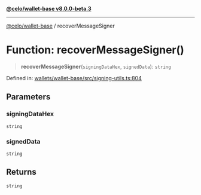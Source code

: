 [**@celo/wallet-base v8.0.0-beta.3**](../README.md)

***

[@celo/wallet-base](../README.md) / recoverMessageSigner

# Function: recoverMessageSigner()

> **recoverMessageSigner**(`signingDataHex`, `signedData`): `string`

Defined in: [wallets/wallet-base/src/signing-utils.ts:804](https://github.com/celo-org/developer-tooling/blob/master/packages/sdk/wallets/wallet-base/src/signing-utils.ts#L804)

## Parameters

### signingDataHex

`string`

### signedData

`string`

## Returns

`string`
